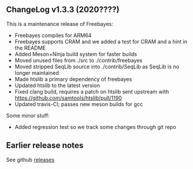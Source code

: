 ## ChangeLog v1.3.3 (2020????)

This is a maintenance release of Freebayes:

+ Freebayes compiles for ARM64
+ Freebayes supports CRAM and we added a test for CRAM and a hint in
  the README
+ Added Meson+Ninja build system for faster builds
+ Moved unused files from ./src to ./contrib/freebayes
+ Moved stripped SeqLib source into ./contrib/SeqLib as SeqLib is no
  longer maintained
+ Made htslib a primary dependency of freebayes
+ Updated htslib to the latest version
+ Fixed clang build, requires a patch on htslib sent upstream with https://github.com/samtools/htslib/pull/1190
+ Updated travis-CI; passes new meson builds for gcc

Some minor stuff:

+ Added regression test so we track some changes through git repo

## Earlier release notes

See github [releases](https://github.com/ekg/freebayes/releases)
